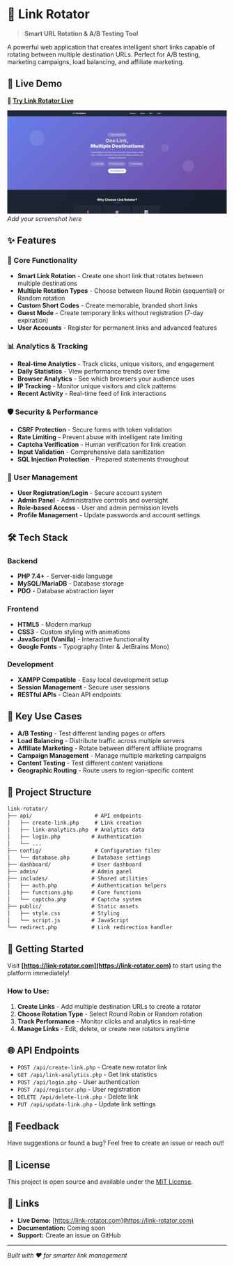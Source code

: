 # 🔗 Link Rotator

> **Smart URL Rotation & A/B Testing Tool**

A powerful web application that creates intelligent short links capable of rotating between multiple destination URLs. Perfect for A/B testing, marketing campaigns, load balancing, and affiliate marketing.

## 🌟 Live Demo

**🚀 [Try Link Rotator Live](https://link-rotator.com)**

![Link Rotator Screenshot](screenshot.png)
*Add your screenshot here*

## ✨ Features

### 🎯 Core Functionality
- **Smart Link Rotation** - Create one short link that rotates between multiple destinations
- **Multiple Rotation Types** - Choose between Round Robin (sequential) or Random rotation
- **Custom Short Codes** - Create memorable, branded short links
- **Guest Mode** - Create temporary links without registration (7-day expiration)
- **User Accounts** - Register for permanent links and advanced features

### 📊 Analytics & Tracking
- **Real-time Analytics** - Track clicks, unique visitors, and engagement
- **Daily Statistics** - View performance trends over time
- **Browser Analytics** - See which browsers your audience uses
- **IP Tracking** - Monitor unique visitors and click patterns
- **Recent Activity** - Real-time feed of link interactions

### 🛡️ Security & Performance
- **CSRF Protection** - Secure forms with token validation
- **Rate Limiting** - Prevent abuse with intelligent rate limiting
- **Captcha Verification** - Human verification for link creation
- **Input Validation** - Comprehensive data sanitization
- **SQL Injection Protection** - Prepared statements throughout

### 👤 User Management
- **User Registration/Login** - Secure account system
- **Admin Panel** - Administrative controls and oversight
- **Role-based Access** - User and admin permission levels
- **Profile Management** - Update passwords and account settings

## 🛠️ Tech Stack

### Backend
- **PHP 7.4+** - Server-side language
- **MySQL/MariaDB** - Database storage
- **PDO** - Database abstraction layer

### Frontend
- **HTML5** - Modern markup
- **CSS3** - Custom styling with animations
- **JavaScript (Vanilla)** - Interactive functionality
- **Google Fonts** - Typography (Inter & JetBrains Mono)

### Development
- **XAMPP Compatible** - Easy local development setup
- **Session Management** - Secure user sessions
- **RESTful APIs** - Clean API endpoints

## 🎨 Key Use Cases

- **A/B Testing** - Test different landing pages or offers
- **Load Balancing** - Distribute traffic across multiple servers
- **Affiliate Marketing** - Rotate between different affiliate programs
- **Campaign Management** - Manage multiple marketing campaigns
- **Content Testing** - Test different content variations
- **Geographic Routing** - Route users to region-specific content

## 📁 Project Structure

```
link-rotator/
├── api/                    # API endpoints
│   ├── create-link.php     # Link creation
│   ├── link-analytics.php  # Analytics data
│   ├── login.php          # Authentication
│   └── ...
├── config/                 # Configuration files
│   └── database.php       # Database settings
├── dashboard/             # User dashboard
├── admin/                 # Admin panel
├── includes/              # Shared utilities
│   ├── auth.php           # Authentication helpers
│   ├── functions.php      # Core functions
│   └── captcha.php        # Captcha system
├── public/                # Static assets
│   ├── style.css          # Styling
│   └── script.js          # JavaScript
└── redirect.php           # Link redirection handler
```

## 🚀 Getting Started

Visit **[https://link-rotator.com](https://link-rotator.com)** to start using the platform immediately!

### How to Use:
1. **Create Links** - Add multiple destination URLs to create a rotator
2. **Choose Rotation Type** - Select Round Robin or Random rotation
3. **Track Performance** - Monitor clicks and analytics in real-time
4. **Manage Links** - Edit, delete, or create new rotators anytime

## 🌐 API Endpoints

- `POST /api/create-link.php` - Create new rotator link
- `GET /api/link-analytics.php` - Get link statistics
- `POST /api/login.php` - User authentication
- `POST /api/register.php` - User registration
- `DELETE /api/delete-link.php` - Delete link
- `PUT /api/update-link.php` - Update link settings

## 💬 Feedback

Have suggestions or found a bug? Feel free to create an issue or reach out!

## 📄 License

This project is open source and available under the [MIT License](LICENSE).

## 🔗 Links

- **Live Demo:** [https://link-rotator.com](https://link-rotator.com)
- **Documentation:** Coming soon
- **Support:** Create an issue on GitHub

---

*Built with ❤️ for smarter link management* 
